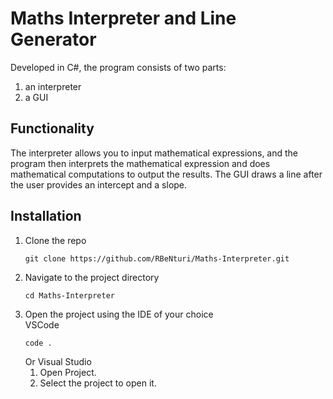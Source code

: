 # Maths Interpreter and Line Generator
Developed in C#, the program consists of two parts:
1. an interpreter
2. a GUI
## Functionality
The interpreter allows you to input mathematical expressions, and the program then interprets the mathematical expression and does mathematical computations to output the results.
The GUI draws a line after the user provides an intercept and a slope.
## Installation
1. Clone the repo
   ```
   git clone https://github.com/RBeNturi/Maths-Interpreter.git
   ```
2. Navigate to the project directory
   ```
   cd Maths-Interpreter
   ```
3. Open the project using the IDE of your choice<br>
   VSCode
   ```
   code .
   ```
   Or Visual Studio
   1. Open Project.
   2. Select the project to open it.

